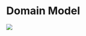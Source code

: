# Domain Model


![](https://github.com/strugglinggreenhands/SpareMoney_Documents/blob/gh-pages/images/Domain%20Model.png?raw=true)

